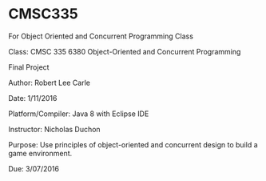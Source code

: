 # CMSC335

For Object Oriented and Concurrent Programming Class

Class: CMSC 335 6380 Object-Oriented and Concurrent Programming

Final Project

Author: Robert Lee Carle

Date: 1/11/2016

Platform/Compiler: Java 8 with Eclipse IDE

Instructor: Nicholas Duchon

Purpose: Use principles of object-oriented and concurrent design to build a game environment.

Due: 3/07/2016
